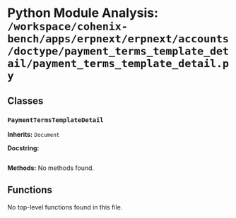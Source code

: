 # Python Module Analysis: `/workspace/cohenix-bench/apps/erpnext/erpnext/accounts/doctype/payment_terms_template_detail/payment_terms_template_detail.py`

## Classes

### `PaymentTermsTemplateDetail`
**Inherits:** `Document`


**Docstring:**
```

```

**Methods:**
No methods found.




## Functions

No top-level functions found in this file.
